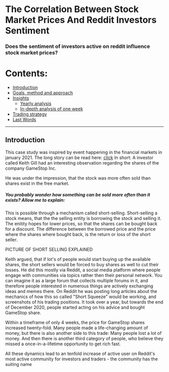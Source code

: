 # The Correlation Between Stock Market Prices And Reddit Investors Sentiment

### Does the sentiment of investors active on reddit influence stock market prices?



# Contents:
- [Introduction](#Introduction)
- [Goals, method and approach](#Method-and-approach)
- [Insights](#Insights-into-the-data)
   - [Yearly analysis](#Insights-into-the-data)
   - [In-depth analysis of one week](#Insights-into-the-data)
- [Trading strategy](#Model-application)
- [Last Words](#Last-words)
***


## Introduction
This case study was inspired by event happening in the financial markets in january 2021. The long story can be read here: [click](https://theprint.in/theprint-essential/the-gamestop-story-how-a-group-of-investors-on-reddit-gave-wall-street-a-wild-week/595181/)
In short: A investor called Keith Gill had an interesting observation regarding the shares of the company GameStop Inc. 

He was under the impression, that the stock was more often sold than shares exist in the free market. 
##### You probably wonder how something can be sold more often than it exists? Allow me to explain:
This is possible through a mechanism called short-selling.
Short-selling a stock means, that the the selling entity is borrowing the stock and selling it.
The enitity hopes for lower prices, so that the shares can be bought back for a discount. The difference between the borrowed price and the price where the shares where bought back, is the return or loss of the short seller.


PICTURE OF SHORT SELLING EXPLAINED


Keith argued, that if lot's of people would start buying up the available shares, the short sellers would be forced to buy shares as well to cut their losses. 
He did this mostly via Reddit, a social media platform where people engage with communities via topics rather then their personal network. You can imagine it as a large forum that collects multiple forums in it, and therefore people interested in numerous things are actively exchanging ideas and memes there.
On Reddit he was posting long articles about the mechanics of how this so called "Short Squeeze" would be working, and screenshots of his trading positions.
It took over a year, but towards the end of December 2020, people started acting on his advice and bought GameStop share.

Within a timeframe of only 4 weeks, the price for GameStop shares increased twenty-fold. Many people made a life-changing amount of money, but there is also another side to this trade: 
Many people lost a lot of money.
And then there is another third category of people, who believe they missed a once-in-a-lifetime opportunity to get rich fast.

All these dynamics lead to an tenfold increase of active user on Reddit's most active community for investors and traders - the community has the suiting name 
